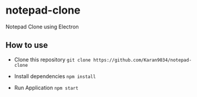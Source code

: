 # notepad-clone
Notepad Clone using Electron

## How to use

- Clone this repository
`git clone https://github.com/Karan9034/notepad-clone`

- Install dependencies
`npm install`

- Run Application
`npm start`